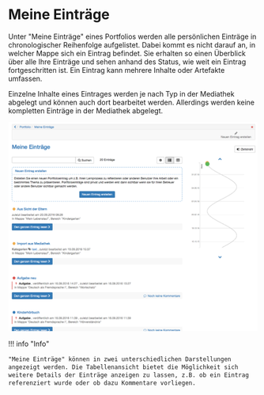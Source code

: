 # Meine Einträge

Unter "Meine Einträge" eines Portfolios werden alle persönlichen Einträge in
chronologischer Reihenfolge aufgelistet. Dabei kommt es nicht darauf an, in
welcher Mappe sich ein Eintrag befindet. Sie erhalten so einen Überblick über
alle Ihre Einträge und sehen anhand des Status, wie weit ein Eintrag
fortgeschritten ist. Ein Eintrag kann mehrere Inhalte oder Artefakte umfassen.

Einzelne Inhalte eines Eintrages werden je nach Typ in der Mediathek abgelegt
und können auch dort bearbeitet werden. Allerdings werden keine kompletten
Einträge in der Mediathek abgelegt.

![meine_eintraege.png](assets/pf_meineeintraege_liste_DE.png)

!!! info "Info"
    
    "Meine Einträge" können in zwei unterschiedlichen Darstellungen angezeigt werden. Die Tabellenansicht bietet die Möglichkeit sich weitere Details der Einträge anzeigen zu lassen, z.B. ob ein Eintrag referenziert wurde oder ob dazu Kommentare vorliegen.

